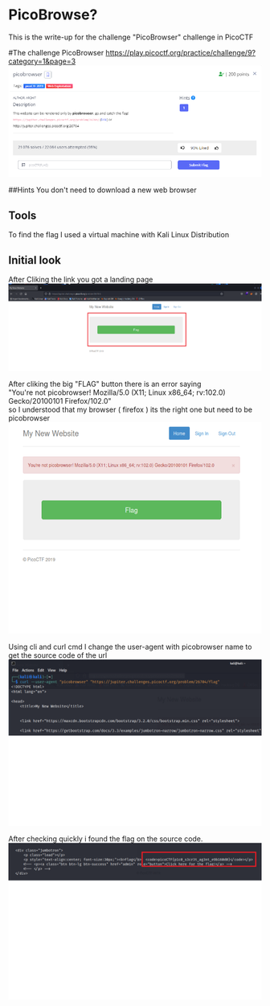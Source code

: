 # PicoBrowse?
This is the write-up for the challenge "PicoBrowser" challenge in PicoCTF

#The challenge
PicoBrowser https://play.picoctf.org/practice/challenge/9?category=1&page=3
![](images/pic1.png)

##Hints
You don't need to download a new web browser

## Tools
To find the flag I used a virtual machine with Kali Linux Distribution

## Initial look
After Cliking the link you got a landing page
![](images/pic2.png)

After cliking the big "FLAG" button there is an error saying<br/>
"You're not picobrowser! Mozilla/5.0 (X11; Linux x86_64; rv:102.0) Gecko/20100101 Firefox/102.0"<br/>
so I understood that my browser ( firefox ) its the right one but need to be picobrowser<br/>
![](images/pic3.png)

Using cli and curl cmd I change the user-agent with picobrowser name to get the source code of the url<br/>
![](images/pic4.png)

After checking quickly i found the flag on the source code.<br/>
![](images/pic5.png)

